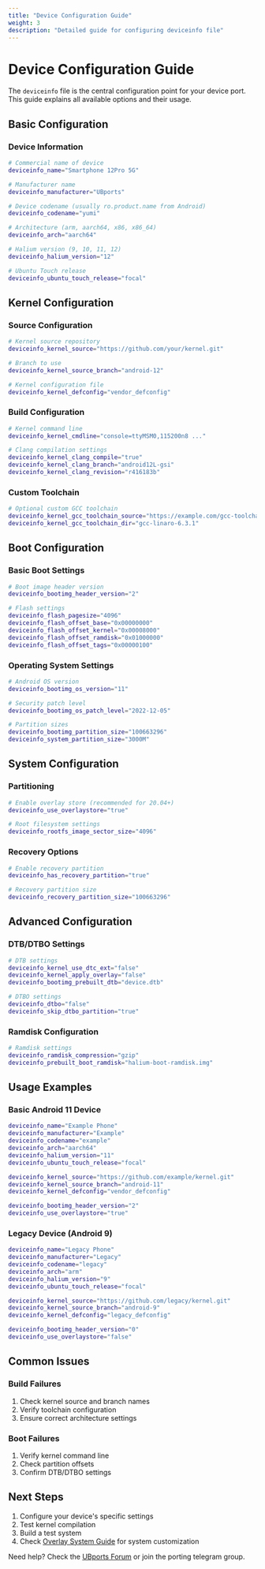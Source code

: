 ```yaml
---
title: "Device Configuration Guide"
weight: 3
description: "Detailed guide for configuring deviceinfo file"
---
```


# Device Configuration Guide

The `deviceinfo` file is the central configuration point for your device port. This guide explains all available options and their usage.

## Basic Configuration

### Device Information
```bash
# Commercial name of device
deviceinfo_name="Smartphone 12Pro 5G"

# Manufacturer name
deviceinfo_manufacturer="UBports"

# Device codename (usually ro.product.name from Android)
deviceinfo_codename="yumi"

# Architecture (arm, aarch64, x86, x86_64)
deviceinfo_arch="aarch64"

# Halium version (9, 10, 11, 12)
deviceinfo_halium_version="12"

# Ubuntu Touch release
deviceinfo_ubuntu_touch_release="focal"
```

## Kernel Configuration

### Source Configuration
```bash
# Kernel source repository
deviceinfo_kernel_source="https://github.com/your/kernel.git"

# Branch to use
deviceinfo_kernel_source_branch="android-12"

# Kernel configuration file
deviceinfo_kernel_defconfig="vendor_defconfig"
```

### Build Configuration
```bash
# Kernel command line
deviceinfo_kernel_cmdline="console=ttyMSM0,115200n8 ..."

# Clang compilation settings
deviceinfo_kernel_clang_compile="true"
deviceinfo_kernel_clang_branch="android12L-gsi"
deviceinfo_kernel_clang_revision="r416183b"
```

### Custom Toolchain
```bash
# Optional custom GCC toolchain
deviceinfo_kernel_gcc_toolchain_source="https://example.com/gcc-toolchain.tar.xz"
deviceinfo_kernel_gcc_toolchain_dir="gcc-linaro-6.3.1"
```

## Boot Configuration

### Basic Boot Settings
```bash
# Boot image header version
deviceinfo_bootimg_header_version="2"

# Flash settings
deviceinfo_flash_pagesize="4096"
deviceinfo_flash_offset_base="0x00000000"
deviceinfo_flash_offset_kernel="0x00008000"
deviceinfo_flash_offset_ramdisk="0x01000000"
deviceinfo_flash_offset_tags="0x00000100"
```

### Operating System Settings
```bash
# Android OS version
deviceinfo_bootimg_os_version="11"

# Security patch level
deviceinfo_bootimg_os_patch_level="2022-12-05"

# Partition sizes
deviceinfo_bootimg_partition_size="100663296"
deviceinfo_system_partition_size="3000M"
```

## System Configuration

### Partitioning
```bash
# Enable overlay store (recommended for 20.04+)
deviceinfo_use_overlaystore="true"

# Root filesystem settings
deviceinfo_rootfs_image_sector_size="4096"
```

### Recovery Options
```bash
# Enable recovery partition
deviceinfo_has_recovery_partition="true"

# Recovery partition size
deviceinfo_recovery_partition_size="100663296"
```

## Advanced Configuration

### DTB/DTBO Settings
```bash
# DTB settings
deviceinfo_kernel_use_dtc_ext="false"
deviceinfo_kernel_apply_overlay="false"
deviceinfo_bootimg_prebuilt_dtb="device.dtb"

# DTBO settings
deviceinfo_dtbo="false"
deviceinfo_skip_dtbo_partition="true"
```

### Ramdisk Configuration
```bash
# Ramdisk settings
deviceinfo_ramdisk_compression="gzip"
deviceinfo_prebuilt_boot_ramdisk="halium-boot-ramdisk.img"
```

## Usage Examples

### Basic Android 11 Device
```bash
deviceinfo_name="Example Phone"
deviceinfo_manufacturer="Example"
deviceinfo_codename="example"
deviceinfo_arch="aarch64"
deviceinfo_halium_version="11"
deviceinfo_ubuntu_touch_release="focal"

deviceinfo_kernel_source="https://github.com/example/kernel.git"
deviceinfo_kernel_source_branch="android-11"
deviceinfo_kernel_defconfig="vendor_defconfig"

deviceinfo_bootimg_header_version="2"
deviceinfo_use_overlaystore="true"
```

### Legacy Device (Android 9)
```bash
deviceinfo_name="Legacy Phone"
deviceinfo_manufacturer="Legacy"
deviceinfo_codename="legacy"
deviceinfo_arch="arm"
deviceinfo_halium_version="9"
deviceinfo_ubuntu_touch_release="focal"

deviceinfo_kernel_source="https://github.com/legacy/kernel.git"
deviceinfo_kernel_source_branch="android-9"
deviceinfo_kernel_defconfig="legacy_defconfig"

deviceinfo_bootimg_header_version="0"
deviceinfo_use_overlaystore="false"
```

## Common Issues

### Build Failures
1. Check kernel source and branch names
2. Verify toolchain configuration
3. Ensure correct architecture settings

### Boot Failures
1. Verify kernel command line
2. Check partition offsets
3. Confirm DTB/DTBO settings

## Next Steps

1. Configure your device's specific settings
2. Test kernel compilation
3. Build a test system
4. Check [Overlay System Guide](../overlay-system/) for system customization

Need help? Check the [UBports Forum](https://forums.ubports.com) or join the porting telegram group.
